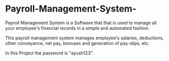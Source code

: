 # Payroll-Management-System-

Payroll Management System is a Software that  that is used to manage all your employee's financial records in a simple and automated fashion.

This payroll management system manages employee's salaries, deductions, other conveyance, net pay, bonuses and generation of pay-slips, etc.

In this Project the password is "ayush123".
